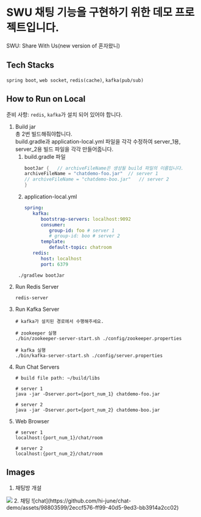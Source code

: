 # SWU 채팅 기능을 구현하기 위한 데모 프로젝트입니다.
SWU: Share With Us(new version of 혼자왔니)

## Tech Stacks
`spring boot`, `web socket`, `redis(cache)`, `kafka(pub/sub)`

## How to Run on Local  
준비 사항: `redis`, `kafka`가 설치 되어 있어야 합니다.  
1. Build jar  
   총 2번 빌드해줘야합니다.  
   build.gradle과 application-local.yml 파일을 각각 수정하여 server_1용, server_2용 빌드 파일을 각각 만들어줍니다.
   1) build.gradle 파일
      ```groovy
      bootJar {   // archiveFileName은 생성될 build 파일의 이름입니다.  
      archiveFileName = "chatdemo-foo.jar"	// server 1
      // archiveFileName = "chatdemo-boo.jar"	// server 2
      }
      ```
   2) application-local.yml
      ```yml
      spring:
         kafka:
            bootstrap-servers: localhost:9092
            consumer:
               group-id: foo # server 1
               # group-id: boo # server 2
            template:
               default-topic: chatroom
         redis:
            host: localhost
            port: 6379
      ```
   ```shell
    ./gradlew bootJar
    ```
2. Run Redis Server
    ```shell
    redis-server
    ```
3. Run Kafka Server
   ```shell
   # kafka가 설치된 경로에서 수행해주세요.
   
   # zookeeper 실행
   ./bin/zookeeper-server-start.sh ./config/zookeeper.properties
   
   # kafka 실행
   ./bin/kafka-server-start.sh ./config/server.properties
   ```
4. Run Chat Servers
    ```shell
   # build file path: ~/build/libs
    
   # server 1
    java -jar -Dserver.port={port_num_1} chatdemo-foo.jar
    
    # server 2
    java -jar -Dserver.port={port_num_2} chatdemo-boo.jar
    ```
4. Web Browser
    ```
   # server 1
   localhost:{port_num_1}/chat/room
   
   # server 2
   localhost:{port_num_2}/chat/room
   ```

## Images
1. 채팅방 개설
<img src="https://user-images.githubusercontent.com/98803599/235394414-2bc44f2c-8a53-4ea7-85b9-6d586e565553.png">
2. 채팅
![chat](https://github.com/hi-june/chat-demo/assets/98803599/2eccf576-ff99-40d5-9ed3-bb3914a2cc02)
